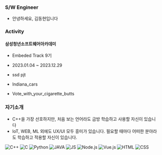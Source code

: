 
### S/W Engineer
- 안녕하세요, 김동현입니다
### Activity

<!-- 추가 가능한 프로젝트 : capstone(리포지 정리 필요) / PL프로젝트-> 마피아(소켓 기반 TXT) -->

#### 삼성청년소프트웨어아카데미

- Embeded Track 9기 
- 2023.01.04 ~ 2023.12.29

- ssd pjt
- Indiana_cars
- Vote_with_your_cigarette_butts

### 자기소개
- C++을 가장 선호하지만, 처음 보는 언어라도 금방 학습하고 사용할 자신이 있습니다
- IoT, WEB, ML 외에도 UX/UI 모두 흥미가 있습니다. 필요할 때마다 어떠한 분야라도 학습하고 적용할 자신이 있습니다.



<div align=left>

![C++](https://img.shields.io/badge/C++-00599C?style=flat-square&logo=cplusplus&logoColor=white)
![C](https://img.shields.io/badge/C-A8B9CC?style=flat-square&logo=c&logoColor=white)
![Python](https://img.shields.io/badge/Python-3776AB?style=flat-square&logo=Python&logoColor=white)
![JAVA](https://img.shields.io/badge/JAVA-007396?style=flat-square&logo=Java&logoColor=white)
![JS](https://img.shields.io/badge/JS-F7DF1E?style=flat-square&logo=JavaScript&logoColor=black)
![Node.js](https://img.shields.io/badge/Node.js-339933?style=flat-square&logo=Node.js&logoColor=white)
![Vue.js](https://img.shields.io/badge/Vue.js-4FC08D?style=flat-square&logo=Vue.js&logoColor=black)
![HTML](https://img.shields.io/badge/HTML-E34F26?style=flat-square&logo=HTML5&logoColor=white)
![CSS](https://img.shields.io/badge/CSS-1572B6?style=flat-square&logo=CSS3&logoColor=white)

</div>
